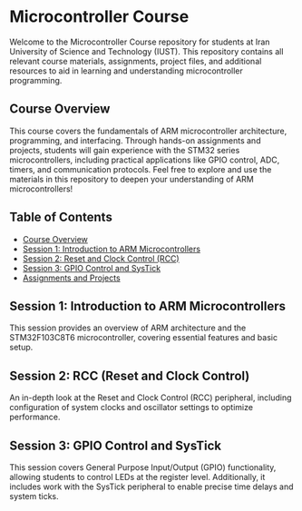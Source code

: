 # Microcontroller Course
Welcome to the Microcontroller Course repository for students at Iran University of Science and Technology (IUST). This repository contains all relevant course materials, assignments, project files, and additional resources to aid in learning and understanding microcontroller programming.

## Course Overview

This course covers the fundamentals of ARM microcontroller architecture, programming, and interfacing. Through hands-on assignments and projects, students will gain experience with the STM32 series microcontrollers, including practical applications like GPIO control, ADC, timers, and communication protocols. Feel free to explore and use the materials in this repository to deepen your understanding of ARM microcontrollers!

## Table of Contents

- [Course Overview](#course-overview)
- [Session 1: Introduction to ARM Microcontrollers](#session-1-introduction-to-arm-microcontrollers)
- [Session 2: Reset and Clock Control (RCC)](#session-2-Reset-and-Clock-Control )
- [Session 3: GPIO Control and SysTick](#session-2-gpio-control-and-SysTick)
- [Assignments and Projects](#assignments-and-projects)


## Session 1: Introduction to ARM Microcontrollers
This session provides an overview of ARM architecture and the STM32F103C8T6 microcontroller, covering essential features and basic setup.

## Session 2: RCC (Reset and Clock Control)
An in-depth look at the Reset and Clock Control (RCC) peripheral, including configuration of system clocks and oscillator settings to optimize performance.

## Session 3: GPIO Control and SysTick
This session covers General Purpose Input/Output (GPIO) functionality, allowing students to control LEDs at the register level. Additionally, it includes work with the SysTick peripheral to enable precise time delays and system ticks.
